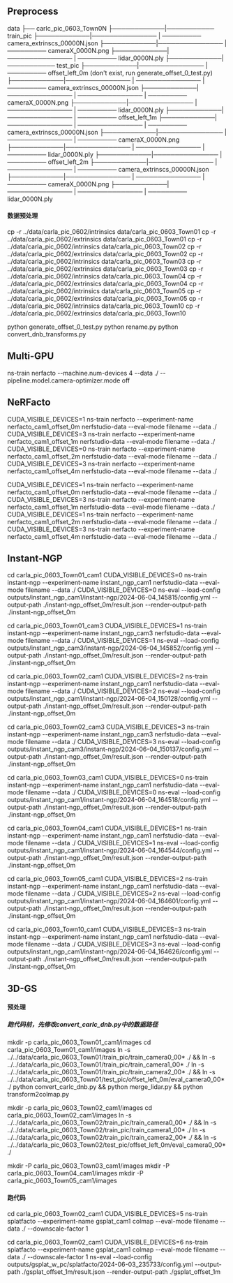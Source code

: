 ## Preprocess
data
├── carlc_pic_0603_Town0N
├────────────|─────────── train_pic
├────────────|─────────────── | ───────── camera_extrinscs_00000N.json
├────────────|─────────────── | ───────── cameraX_0000N.png
├────────────|─────────────── | ───────── lidar_0000N.ply
├────────────|─────────── test_pic
├────────────|─────────────── | ───────── offset_left_0m (don't exist, run generate_offset_0_test.py)
├────────────|─────────────── | ─────────────── | ───────── camera_extrinscs_00000N.json
├────────────|─────────────── | ─────────────── | ───────── cameraX_0000N.png
├────────────|─────────────── | ─────────────── | ───────── lidar_0000N.ply
├────────────|─────────────── | ───────── offset_left_1m
├────────────|─────────────── | ─────────────── | ───────── camera_extrinscs_00000N.json
├────────────|─────────────── | ─────────────── | ───────── cameraX_0000N.png
├────────────|─────────────── | ─────────────── | ───────── lidar_0000N.ply
├────────────|─────────────── | ───────── offset_left_2m
├────────────|─────────────── | ─────────────── | ───────── camera_extrinscs_00000N.json
├────────────|─────────────── | ─────────────── | ───────── cameraX_0000N.png
├────────────|─────────────── | ─────────────── | ───────── lidar_0000N.ply

#### 数据预处理
cp -r ../data/carla_pic_0602/intrinsics data/carla_pic_0603_Town01
cp -r ../data/carla_pic_0602/extrinsics data/carla_pic_0603_Town01
cp -r ../data/carla_pic_0602/intrinsics data/carla_pic_0603_Town02
cp -r ../data/carla_pic_0602/extrinsics data/carla_pic_0603_Town02
cp -r ../data/carla_pic_0602/intrinsics data/carla_pic_0603_Town03
cp -r ../data/carla_pic_0602/extrinsics data/carla_pic_0603_Town03
cp -r ../data/carla_pic_0602/intrinsics data/carla_pic_0603_Town04
cp -r ../data/carla_pic_0602/extrinsics data/carla_pic_0603_Town04
cp -r ../data/carla_pic_0602/intrinsics data/carla_pic_0603_Town05
cp -r ../data/carla_pic_0602/extrinsics data/carla_pic_0603_Town05
cp -r ../data/carla_pic_0602/intrinsics data/carla_pic_0603_Town10
cp -r ../data/carla_pic_0602/extrinsics data/carla_pic_0603_Town10


python generate_offset_0_test.py
python rename.py
python convert_dnb_transforms.py


## Multi-GPU
ns-train nerfacto --machine.num-devices 4 --data ./ --pipeline.model.camera-optimizer.mode off

## NeRFacto
CUDA_VISIBLE_DEVICES=1 ns-train nerfacto --experiment-name nerfacto_cam1_offset_0m nerfstudio-data --eval-mode filename  --data ./
CUDA_VISIBLE_DEVICES=3 ns-train nerfacto --experiment-name nerfacto_cam1_offset_1m nerfstudio-data --eval-mode filename  --data ./
CUDA_VISIBLE_DEVICES=0 ns-train nerfacto --experiment-name nerfacto_cam1_offset_2m nerfstudio-data --eval-mode filename  --data ./
CUDA_VISIBLE_DEVICES=3 ns-train nerfacto --experiment-name nerfacto_cam1_offset_4m nerfstudio-data --eval-mode filename  --data ./

CUDA_VISIBLE_DEVICES=1 ns-train nerfacto --experiment-name nerfacto_cam1_offset_0m nerfstudio-data --eval-mode filename  --data ./
CUDA_VISIBLE_DEVICES=3 ns-train nerfacto --experiment-name nerfacto_cam1_offset_1m nerfstudio-data --eval-mode filename  --data ./
CUDA_VISIBLE_DEVICES=1 ns-train nerfacto --experiment-name nerfacto_cam1_offset_2m nerfstudio-data --eval-mode filename  --data ./
CUDA_VISIBLE_DEVICES=3 ns-train nerfacto --experiment-name nerfacto_cam1_offset_4m nerfstudio-data --eval-mode filename  --data ./

## Instant-NGP
cd carla_pic_0603_Town01_cam1
CUDA_VISIBLE_DEVICES=0 ns-train instant-ngp --experiment-name instant_ngp_cam1 nerfstudio-data --eval-mode filename  --data ./
CUDA_VISIBLE_DEVICES=0 ns-eval --load-config outputs/instant_ngp_cam1/instant-ngp/2024-06-04_145815/config.yml --output-path ./instant-ngp_offset_0m/result.json --render-output-path ./instant-ngp_offset_0m

cd carla_pic_0603_Town01_cam3
CUDA_VISIBLE_DEVICES=1 ns-train instant-ngp --experiment-name instant_ngp_cam3 nerfstudio-data --eval-mode filename  --data ./
CUDA_VISIBLE_DEVICES=1 ns-eval --load-config outputs/instant_ngp_cam3/instant-ngp/2024-06-04_145852/config.yml --output-path ./instant-ngp_offset_0m/result.json --render-output-path ./instant-ngp_offset_0m

cd carla_pic_0603_Town02_cam1
CUDA_VISIBLE_DEVICES=2 ns-train instant-ngp --experiment-name instant_ngp_cam1 nerfstudio-data --eval-mode filename  --data ./
CUDA_VISIBLE_DEVICES=2 ns-eval --load-config outputs/instant_ngp_cam1/instant-ngp/2024-06-04_150128/config.yml --output-path ./instant-ngp_offset_0m/result.json --render-output-path ./instant-ngp_offset_0m


cd carla_pic_0603_Town02_cam3
CUDA_VISIBLE_DEVICES=3 ns-train instant-ngp --experiment-name instant_ngp_cam3 nerfstudio-data --eval-mode filename  --data ./
CUDA_VISIBLE_DEVICES=3 ns-eval --load-config outputs/instant_ngp_cam3/instant-ngp/2024-06-04_150137/config.yml --output-path ./instant-ngp_offset_0m/result.json --render-output-path ./instant-ngp_offset_0m

cd carla_pic_0603_Town03_cam1
CUDA_VISIBLE_DEVICES=0 ns-train instant-ngp --experiment-name instant_ngp_cam1 nerfstudio-data --eval-mode filename  --data ./
CUDA_VISIBLE_DEVICES=0 ns-eval --load-config outputs/instant_ngp_cam1/instant-ngp/2024-06-04_164518/config.yml  --output-path ./instant-ngp_offset_0m/result.json --render-output-path ./instant-ngp_offset_0m

cd carla_pic_0603_Town04_cam1
CUDA_VISIBLE_DEVICES=1 ns-train instant-ngp --experiment-name instant_ngp_cam1 nerfstudio-data --eval-mode filename  --data ./
CUDA_VISIBLE_DEVICES=1 ns-eval --load-config outputs/instant_ngp_cam1/instant-ngp/2024-06-04_164544/config.yml --output-path ./instant-ngp_offset_0m/result.json --render-output-path ./instant-ngp_offset_0m

cd carla_pic_0603_Town05_cam1
CUDA_VISIBLE_DEVICES=2 ns-train instant-ngp --experiment-name instant_ngp_cam1 nerfstudio-data --eval-mode filename  --data ./
CUDA_VISIBLE_DEVICES=2 ns-eval --load-config outputs/instant_ngp_cam1/instant-ngp/2024-06-04_164601/config.yml --output-path ./instant-ngp_offset_0m/result.json --render-output-path ./instant-ngp_offset_0m

cd carla_pic_0603_Town10_cam1
CUDA_VISIBLE_DEVICES=3 ns-train instant-ngp --experiment-name instant_ngp_cam1 nerfstudio-data --eval-mode filename  --data ./
CUDA_VISIBLE_DEVICES=3 ns-eval --load-config outputs/instant_ngp_cam1/instant-ngp/2024-06-04_164626/config.yml --output-path ./instant-ngp_offset_0m/result.json --render-output-path ./instant-ngp_offset_0m

## 3D-GS
#### 预处理
##### 跑代码前，先修改convert_carlc_dnb.py中的数据路径

mkdir -p carla_pic_0603_Town01_cam1/images
cd carla_pic_0603_Town01_cam1/images 
ln -s ../../data/carla_pic_0603_Town01/train_pic/train_camera0_00* ./ && ln -s ../../data/carla_pic_0603_Town01/train_pic/train_camera1_00* ./
ln -s ../../data/carla_pic_0603_Town01/train_pic/train_camera2_00* ./ && ln -s ../../data/carla_pic_0603_Town01/test_pic/offset_left_0m/eval_camera0_00* ./
python convert_carlc_dnb.py && python merge_lidar.py && python transform2colmap.py

mkdir -p carla_pic_0603_Town02_cam1/images
cd carla_pic_0603_Town02_cam1/images 
ln -s ../../data/carla_pic_0603_Town02/train_pic/train_camera0_00* ./ && ln -s ../../data/carla_pic_0603_Town02/train_pic/train_camera1_00* ./
ln -s ../../data/carla_pic_0603_Town02/train_pic/train_camera2_00* ./ && ln -s ../../data/carla_pic_0603_Town02/test_pic/offset_left_0m/eval_camera0_00* ./

mkdir -P carla_pic_0603_Town03_cam1/images
mkdir -P carla_pic_0603_Town04_cam1/images
mkdir -P carla_pic_0603_Town05_cam1/images

#### 跑代码
cd carla_pic_0603_Town02_cam1
CUDA_VISIBLE_DEVICES=5 ns-train splatfacto --experiment-name gsplat_cam1 colmap --eval-mode filename  --data ./ --downscale-factor 1

cd carla_pic_0603_Town02_cam1
CUDA_VISIBLE_DEVICES=6 ns-train splatfacto --experiment-name gsplat_cam1 colmap --eval-mode filename  --data ./ --downscale-factor 1
ns-eval --load-config outputs/gsplat_w_pc/splatfacto/2024-06-03_235733/config.yml --output-path ./gsplat_offset_1m/result.json --render-output-path ./gsplat_offset_1m

